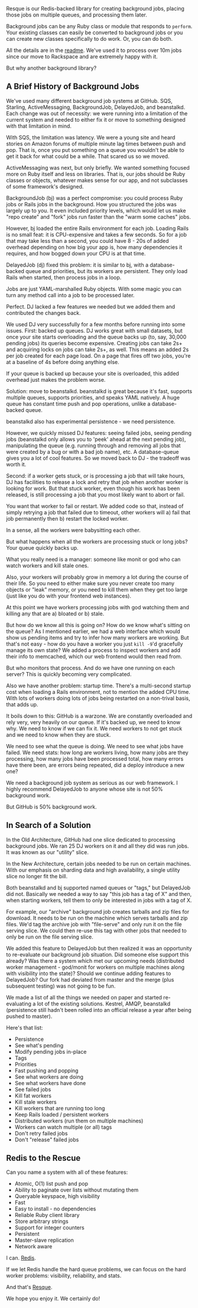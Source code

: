 Resque is our Redis-backed library for creating background jobs, placing
those jobs on multiple queues, and processing them later.

Background jobs can be any Ruby class or module that responds to
`perform`. Your existing classes can easily be converted to background
jobs or you can create new classes specifically to do work. Or, you
can do both.

All the details are in the [readme](resque). We've used it to process
over 10m jobs since our move to Rackspace and are extremely happy with it.

But why another background library?


A Brief History of Background Jobs
----------------------------------

We've used many different background job systems at GitHub. SQS,
Starling, ActiveMessaging, BackgroundJob, DelayedJob, and beanstalkd.
Each change was out of necessity: we were running into a
limitation of the current system and needed to either fix it or move
to something designed with that limitation in mind.

With SQS, the limitation was latency. We were a young site and heard
stories on Amazon forums of multiple minute lag times between push and
pop. That is, once you put something on a queue you wouldn't be able
to get it back for what could be a while. That scared us so we moved.

ActiveMessaging was next, but only briefly. We wanted something
focused more on Ruby itself and less on libraries. That is, our jobs
should be Ruby classes or objects, whatever makes sense for our app,
and not subclasses of some framework's designed.

BackgroundJob (bj) was a perfect compromise: you could process Ruby
jobs or Rails jobs in the background. How you structured the jobs was
largely up to you. It even included priority levels, which would let
us make "repo create" and "fork" jobs run faster than the "warm some
caches" jobs.

However, bj loaded the entire Rails environment for each job. Loading
Rails is no small feat: it is CPU-expensive and takes a few
seconds. So for a job that may take less than a second, you could have
8 - 20s of added overhead depending on how big your app is, how many
dependencies it requires, and how bogged down your CPU is at that time.

DelayedJob (dj) fixed this problem: it is similar to bj, with a
database-backed queue and priorities, but its workers are
persistent. They only load Rails when started, then process jobs in a
loop.

Jobs are just YAML-marshalled Ruby objects. With some magic you can
turn any method call into a job to be processed later.

Perfect. DJ lacked a few features we needed but we added them and
contributed the changes back.

We used DJ very successfully for a few months before running into some
issues. First: backed up queues. DJ works great with small datasets,
but once your site starts overloading and the queue backs up (to, say,
30,000 pending jobs) its queries become expensive. Creating jobs can
take 2s+ and acquiring locks on jobs can take 2s+, as well. This means
an added 2s per job created for each page load. On a page that fires
off two jobs, you're at a baseline of 4s before doing anything else.

If your queue is backed up because your site is overloaded, this added
overhead just makes the problem worse.

Solution: move to beanstalkd. beanstalkd is great because it's fast,
supports multiple queues, supports priorities, and speaks YAML
natively. A huge queue has constant time push and pop operations,
unlike a database-backed queue.

beanstalkd also has experimental persistence - we need persistence.

However, we quickly missed DJ features: seeing failed jobs, seeing
pending jobs (beanstalkd only allows you to 'peek' ahead at the next
pending job), manipulating the queue (e.g. running through and
removing all jobs that were created by a bug or with a bad job name),
etc. A database-queue gives you a lot of cool features. So we moved
back to DJ - the tradeoff was worth it.

Second: if a worker gets stuck, or is processing a job that will take
hours, DJ has facilities to release a lock and retry that job when
another worker is looking for work. But that stuck worker, even
though his work has been released, is still processing a job that you
most likely want to abort or fail.

You want that worker to fail or restart. We added code so that,
instead of simply retrying a job that failed due to timeout, other
workers will a) fail that job permanently then b) restart the locked
worker.

In a sense, all the workers were babysitting each other.

But what happens when all the workers are processing stuck or long
jobs? Your queue quickly backs up.

What you really need is a manager: someone like monit or god who can
watch workers and kill stale ones.

Also, your workers will probably grow in memory a lot during the
course of their life. So you need to either make sure you never create
too many objects or "leak" memory, or you need to kill them when they
get too large (just like you do with your frontend web instances).

At this point we have workers processing jobs with god watching them
and killing any that are a) bloated or b) stale.

But how do we know all this is going on? How do we know what's sitting
on the queue? As I mentioned earlier, we had a web interface which
would show us pending items and try to infer how many workers are
working. But that's not easy - how do you have a worker you just
`kill -9`'d gracefully manage its own state? We added a process to
inspect workers and add their info to memcached, which our web
frontend would then read from.

But who monitors that process. And do we have one running on each
server? This is quickly becoming very complicated.

Also we have another problem: startup time. There's a multi-second
startup cost when loading a Rails environment, not to mention the
added CPU time. With lots of workers doing lots of jobs being
restarted on a non-trival basis, that adds up.

It boils down to this: GitHub is a warzone. We are constantly
overloaded and rely very, very heavily on our queue. If it's backed
up, we need to know why. We need to know if we can fix it. We need
workers to not get stuck and we need to know when they are stuck.

We need to see what the queue is doing. We need to see what jobs have
failed. We need stats: how long are workers living, how many jobs are
they processing, how many jobs have been processed total, how many
errors have there been, are errors being repeated, did a deploy
introduce a new one?

We need a background job system as serious as our web framework.
I highly recommend DelayedJob to anyone whose site is not 50%
background work.

But GitHub is 50% background work.


In Search of a Solution
-----------------------

In the Old Architecture, GitHub had one slice dedicated to processing
background jobs. We ran 25 DJ workers on it and all they did was run
jobs. It was known as our "utility" slice.

In the New Architecture, certain jobs needed to be run on certain
machines. With our emphasis on sharding data and high availability, a
single utility slice no longer fit the bill.

Both beanstalkd and bj supported named queues or "tags," but DelayedJob
did not. Basically we needed a way to say "this job has a tag of X"
and then, when starting workers, tell them to only be interested in
jobs with a tag of X.

For example, our "archive" background job creates tarballs and zip
files for download. It needs to be run on the machine which serves
tarballs and zip files. We'd tag the archive job with "file-serve" and
only run it on the file serving slice. We could then re-use this tag
with other jobs that needed to only be run on the file serving slice.

We added this feature to DelayedJob but then realized it was an
opportunity to re-evaluate our background job situation. Did someone
else support this already? Was there a system which met our upcoming
needs (distributed worker management - god/monit for workers on
multiple machines along with visibility into the state)? Should we
continue adding features to DelayedJob? Our fork had deviated from
master and the merge (plus subsequent testing) was not going to be fun.

We made a list of all the things we needed on paper and started
re-evaluating a lot of the existing solutions. Kestrel, AMQP,
beanstalkd (persistence still hadn't been rolled into an official
release a year after being pushed to master).

Here's that list:

* Persistence
* See what's pending
* Modify pending jobs in-place
* Tags
* Priorities
* Fast pushing and popping
* See what workers are doing
* See what workers have done
* See failed jobs
* Kill fat workers
* Kill stale workers
* Kill workers that are running too long
* Keep Rails loaded / persistent workers
* Distributed workers (run them on multiple machines)
* Workers can watch multiple (or all) tags
* Don't retry failed jobs
* Don't "release" failed jobs


Redis to the Rescue
-------------------

Can you name a system with all of these features:

* Atomic, O(1) list push and pop
* Ability to paginate over lists without mutating them
* Queryable keyspace, high visibility
* Fast
* Easy to install - no dependencies
* Reliable Ruby client library
* Store arbitrary strings
* Support for integer counters
* Persistent
* Master-slave replication
* Network aware

I can. [Redis](redis).

If we let Redis handle the hard queue problems, we can focus on the
hard worker problems: visibility, reliability, and stats.

And that's [Resque](resque).

We hope you enjoy it. We certainly do!

[redis]: http://github.com/antirez/redis
[resque]: https://github.com/defunkt/resque#readme
